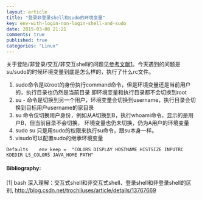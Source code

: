 ```yaml
---
layout: article
title: "登录非登录shell和sudo的环境变量"
key: env-with-login-non-login-shell-and-sudo
date: 2015-03-08 21:21
comments: true
published: true
categories: "Linux"
---
```

  关于登陆/非登录/交互/非交互shell的问题见[参考文献1][1]。今天遇到的问题是su/sudo的时候环境变量到底是怎么样的，执行了什么rc文件。

  1. sudo命令是以root的身份执行command命令，但是环境变量还是当前用户的，执行目录也仍然是当前目录
  即环境变量和执行目录都不会切换到root
  2. su - 命令是切换到另一个用户，环境变量会切换到username，执行目录会切换到目标用户username的家目录
  3. su 命令仅切换用户身份，例如从A切换到B，执行whoami命令，显示的是用户B，但当前目录不会切换，
  环境变量也仍未切换，仍为A用户的环境变量
  4. sudo su 只是用sudo的权限来执行su命令，跟su本身一样。
  5. visudo可以配置sudo的继承环境变量

  	Defaults    env_keep =  "COLORS DISPLAY HOSTNAME HISTSIZE INPUTRC KDEDIR LS_COLORS JAVA_HOME PATH"

[1]: http://blog.csdn.net/trochiluses/article/details/13767669   " bash 深入理解：交互式shell和非交互式shell、登录shell和非登录shell的区别"
#### Bibliography:

  \[1]  bash 深入理解：交互式shell和非交互式shell、登录shell和非登录shell的区别, <http://blog.csdn.net/trochiluses/article/details/13767669>
